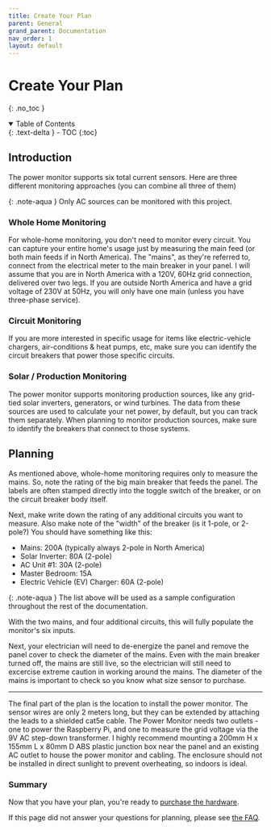 ```yaml
---
title: Create Your Plan
parent: General
grand_parent: Documentation
nav_order: 1
layout: default
---
```


# Create Your Plan
{: .no_toc }

<details open markdown="block">
<summary>Table of Contents</summary>
{: .text-delta }
- TOC
{:toc}
</details>


## Introduction

The power monitor supports six total current sensors. Here are three different monitoring approaches (you can combine all three of them)

{: .note-aqua }
Only AC sources can be monitored with this project.

### Whole Home Monitoring

For whole-home monitoring, you don't need to monitor every circuit. You can capture your entire home's usage just by measuring the main feed (or both main feeds if in North America). The "mains", as they're referred to, connect from the electrical meter to the main breaker in your panel.  I will assume that you are in North America with a 120V, 60Hz grid connection, delivered over two legs.  If you are outside North America and have a grid voltage of 230V at 50Hz, you will only have one main (unless you have three-phase service).


### Circuit Monitoring

If you are more interested in specific usage for items like electric-vehicle chargers, air-conditions & heat pumps, etc, make sure you can identify the circuit breakers that power those specific circuits. 


### Solar / Production Monitoring

The power monitor supports monitoring production sources, like any grid-tied solar inverters, generators, or wind turbines. The data from these sources are used to calculate your net power, by default, but you can track them separately.  When planning to monitor production sources, make sure to identify the breakers that connect to those systems.


## Planning
As mentioned above, whole-home monitoring requires only to measure the mains.  So, note the rating of the big main breaker that feeds the panel. The labels are often stamped directly into the toggle switch of the breaker, or on the circuit breaker body itself.

Next, make write down the rating of any additional circuits you want to measure.  Also make note of the "width" of the breaker (is it 1-pole, or 2-pole?) You should have something like this:

* Mains: 200A (typically always 2-pole in North America)
* Solar Inverter: 80A (2-pole)
* AC Unit #1:     30A (2-pole)
* Master Bedroom: 15A
* Electric Vehicle (EV) Charger:  60A (2-pole)

{: .note-aqua }
The list above will be used as a sample configuration throughout the rest of the documentation.

With the two mains, and four additional circuits, this will fully populate the monitor's six inputs.

Next, your electrician will need to de-energize the panel and remove the panel cover to check the diameter of the mains.  Even with the main breaker turned off, the mains are still live, so the electrician will still need to excercise extreme caution in working around the mains.  The diameter of the mains is important to check so you know what size sensor to purchase.

---

The final part of the plan is the location to install the power monitor.  The sensor wires are only 2 meters long, but they can be extended by attaching the leads to a shielded cat5e cable.  The Power Monitor needs two outlets - one to power the Raspberry Pi, and one to measure the grid voltage via the 9V AC step-down transformer.  I highly recommend mounting a 200mm H x 155mm L x 80mm D ABS plastic junction box near the panel and an existing AC outlet to house the power monitor and cabling.  The enclosure should not be installed in direct sunlight to prevent overheating, so indoors is ideal.

### Summary

Now that you have your plan, you're ready to [purchase the hardware](./acquire-the-hardware).

If this page did not answer your questions for planning, please see [the FAQ](/FAQ).